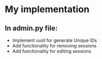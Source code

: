 # My implementation

## In admin.py file:

- Implement uuid for generate Unique IDs
- Add functionality for removing sessions
- Add functionality for editing sessions
